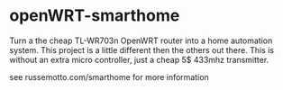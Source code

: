 openWRT-smarthome
============

Turn a the cheap TL-WR703n OpenWRT router into a home automation system. This project is a little different then the others out there.
This is without an extra micro controller, just a cheap 5$ 433mhz transmitter.

see russemotto.com/smarthome for more information
